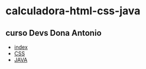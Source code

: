 # calculadora-html-css-java

## curso Devs Dona Antonio

- [index](index.html)
- [CSS](calculadora.css)
- [JAVA](calculadora.jsp)
